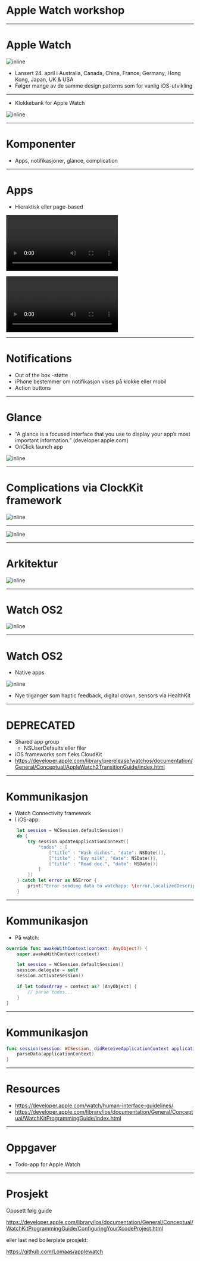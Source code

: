 # Apple Watch workshop

---

# Apple Watch

![inline](watch.png)

- Lansert 24. april i Australia, Canada, China, France, Germany, Hong Kong, Japan, UK & USA
- Følger mange av de samme design patterns som for vanlig iOS-utvikling

---

- Klokkebank for Apple Watch

![inline](klokkebank.png)

---

# Komponenter

- Apps, notifikasjoner, glance, complication

---

# Apps

- Hieraktisk eller page-based

![inline](hierarchical.mp4)

![inline](page-based.mp4)

---

# Notifications

- Out of the box -støtte 
- iPhone bestemmer om notifikasjon vises på klokke eller mobil
- Action buttons

---

# Glance

- “A glance is a focused interface that you use to display your app’s most important information.” (developer.apple.com)
- OnClick launch app

![inline](glance.png)

---

# Complications via ClockKit framework

![inline](complications.png)

---

![inline](watchkitVSuikit.png)

---

# Arkitektur

![inline](watchkit.png)

---

# Watch OS2

![inline](newarkitektur.png)

---

# Watch OS2

- Native apps

![inline](spinner.png)

- Nye tilganger som haptic feedback, digital crown, sensors via HealthKit

---	

# DEPRECATED

- Shared app group
	- NSUserDefaults eller filer
- iOS frameworks som f.eks CloudKit
- https://developer.apple.com/library/prerelease/watchos/documentation/General/Conceptual/AppleWatch2TransitionGuide/index.html

---

# Kommunikasjon
- Watch Connectivity framework
- I iOS-app:

```swift
	let session = WCSession.defaultSession()
    do {
        try session.updateApplicationContext([
	        "todos" : [
	            ["title" : "Wash diches", "date": NSDate()],
	            ["title" : "Buy milk", "date": NSDate()],
	            ["title" : "Read doc.", "date": NSDate()]
	        ]
        ])
    } catch let error as NSError {
        print("Error sending data to watchapp: \(error.localizedDescription)")
    }
```

---

# Kommunikasjon

- På watch:

```swift
override func awakeWithContext(context: AnyObject?) {
    super.awakeWithContext(context)

    let session = WCSession.defaultSession()
    session.delegate = self
    session.activateSession()

    if let todosArray = context as? [AnyObject] {
    	// parse todos...
    } 
}
```

---

# Kommunikasjon

```swift
func session(session: WCSession, didReceiveApplicationContext applicationContext: [	String : AnyObject]) {
	parseData(applicationContext)
}

```

---

# Resources
- https://developer.apple.com/watch/human-interface-guidelines/
- https://developer.apple.com/library/ios/documentation/General/Conceptual/WatchKitProgrammingGuide/index.html

---

# Oppgaver 

- Todo-app for Apple Watch

--- 

# Prosjekt

Oppsett følg guide

https://developer.apple.com/library/ios/documentation/General/Conceptual/WatchKitProgrammingGuide/ConfiguringYourXcodeProject.html


eller last ned boilerplate prosjekt:

https://github.com/Lomaas/applewatch

